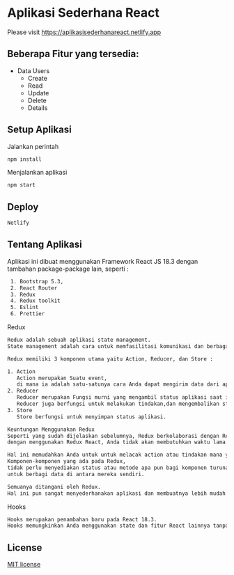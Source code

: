 # Aplikasi Sederhana React

Please visit <https://aplikasisederhanareact.netlify.app>

## Beberapa Fitur yang tersedia:

- Data Users
  - Create
  - Read
  - Update
  - Delete
  - Details

## Setup Aplikasi

Jalankan perintah

```bash
npm install
```

Menjalankan aplikasi

```bash
npm start
```

## Deploy
```bash
Netlify
```

## Tentang Aplikasi

Aplikasi ini dibuat menggunakan Framework React JS 18.3 dengan tambahan package-package lain, seperti :

```bash
 1. Bootstrap 5.3,
 2. React Router
 3. Redux
 4. Redux toolkit
 5. Eslint
 6. Prettier
```

Redux

```bash
Redux adalah sebuah aplikasi state management.
State management adalah cara untuk memfasilitasi komunikasi dan berbagai data lintas komponen.

Redux memiliki 3 komponen utama yaitu Action, Reducer, dan Store :

1. Action
   Action merupakan Suatu event,
   di mana ia adalah satu-satunya cara Anda dapat mengirim data dari aplikasi Anda ke Redux Store.
2. Reducer
   Reducer merupakan Fungsi murni yang mengambil status aplikasi saat ini.
   Reducer juga berfungsi untuk melakukan tindakan,dan mengembalikan status baru (new state).
3. Store
   Store berfungsi untuk menyimpan status aplikasi.

Keuntungan Menggunakan Redux
Seperti yang sudah dijelaskan sebelumnya, Redux berkolaborasi dengan React,
dengan menggunakan Redux React, Anda tidak akan membutuhkan waktu lama untuk meningkatkan state.

Hal ini memudahkan Anda untuk untuk melacak action atau tindakan mana yang menyebabkan perubahan.
Komponen-komponen yang ada pada Redux,
tidak perlu menyediakan status atau metode apa pun bagi komponen turunannya
untuk berbagi data di antara mereka sendiri.

Semuanya ditangani oleh Redux.
Hal ini pun sangat menyederhanakan aplikasi dan membuatnya lebih mudah untuk dipelihara.

```

Hooks

```bash
Hooks merupakan penambahan baru pada React 18.3.
Hooks memungkinkan Anda menggunakan state dan fitur React lainnya tanpa membuat sebuah kelas.
```

## License

[MIT license](https://opensource.org/licenses/MIT)
